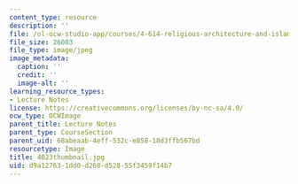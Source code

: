 ```yaml
---
content_type: resource
description: ''
file: /ol-ocw-studio-app/courses/4-614-religious-architecture-and-islamic-cultures-fall-2002/d9a127631dd0d268d52855f3459f14b7_4023thumbnail.jpg
file_size: 26003
file_type: image/jpeg
image_metadata:
  caption: ''
  credit: ''
  image-alt: ''
learning_resource_types:
- Lecture Notes
license: https://creativecommons.org/licenses/by-nc-sa/4.0/
ocw_type: OCWImage
parent_title: Lecture Notes
parent_type: CourseSection
parent_uid: 68abeaab-4eff-532c-e858-18d3ffb567bd
resourcetype: Image
title: 4023thumbnail.jpg
uid: d9a12763-1dd0-d268-d528-55f3459f14b7
---
```

